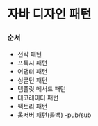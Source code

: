# 자바 디자인 패턴

### 순서
- 전략 패턴
- 프록시 패턴
- 어댑터 패턴
- 싱글턴 패턴
- 템플릿 메서드 패턴
- 데코레이터 패턴
- 팩토리 패턴
- 옵저버 패턴(콜백) -pub/sub
